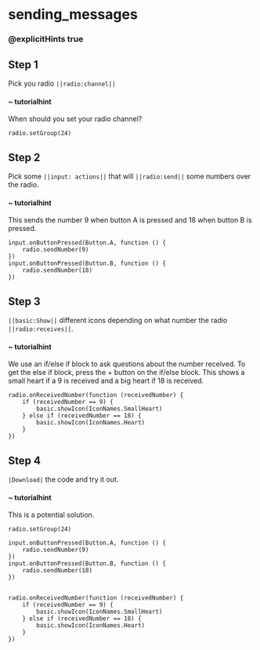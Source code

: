 # sending_messages
### @explicitHints true

## Step 1

Pick you radio ``||radio:channel||``

#### ~ tutorialhint
When should you set your radio channel? 
```blocks
radio.setGroup(24)
```

## Step 2
Pick some ``||input: actions||`` that will ``||radio:send||`` some numbers over the radio.

#### ~ tutorialhint
This sends the number 9 when button A is pressed and 18 when button B is pressed.
```blocks
input.onButtonPressed(Button.A, function () {
    radio.sendNumber(9)
})
input.onButtonPressed(Button.B, function () {
    radio.sendNumber(18)
})
```

## Step 3
``||basic:Show||`` different icons depending on what number the radio ``||radio:receives||``.
#### ~ tutorialhint
We use an if/else if block to ask questions about the number received. To get the else if block, press the + button on the if/else block. This shows a small heart if a 9 is received and a big heart if 18 is received.
```blocks
radio.onReceivedNumber(function (receivedNumber) {
    if (receivedNumber == 9) {
        basic.showIcon(IconNames.SmallHeart)
    } else if (receivedNumber == 18) {
        basic.showIcon(IconNames.Heart)
    }
})
```

## Step 4
`|Download|` the code and try it out.
#### ~ tutorialhint
This is a potential solution.
```blocks
radio.setGroup(24)

input.onButtonPressed(Button.A, function () {
    radio.sendNumber(9)
})
input.onButtonPressed(Button.B, function () {
    radio.sendNumber(18)
})


radio.onReceivedNumber(function (receivedNumber) {
    if (receivedNumber == 9) {
        basic.showIcon(IconNames.SmallHeart)
    } else if (receivedNumber == 18) {
        basic.showIcon(IconNames.Heart)
    }
})
```